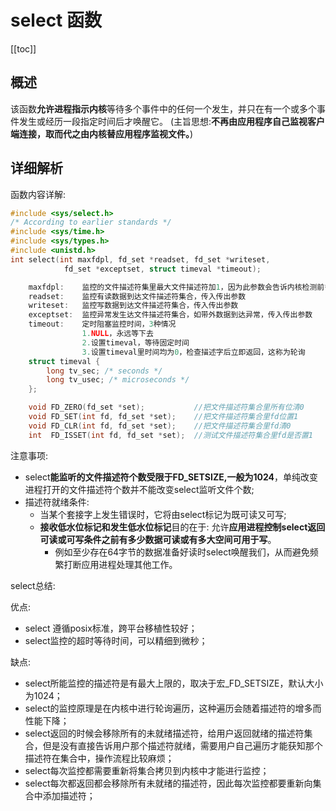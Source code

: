 # select 函数

[[toc]]

## 概述

该函数**允许进程指示内核**等待多个事件中的任何一个发生，并只在有一个或多个事件发生或经历一段指定时间后才唤醒它。
(主旨思想:**不再由应用程序自己监视客户端连接，取而代之由内核替应用程序监视文件。**)

## 详细解析

函数内容详解:

```cpp
#include <sys/select.h>
/* According to earlier standards */
#include <sys/time.h>
#include <sys/types.h>
#include <unistd.h>
int select(int maxfdpl, fd_set *readset, fd_set *writeset,
			fd_set *exceptset, struct timeval *timeout);

	maxfdpl: 	监控的文件描述符集里最大文件描述符加1，因为此参数会告诉内核检测前多少个文件描述符的状态
	readset: 	监控有读数据到达文件描述符集合，传入传出参数
	writeset: 	监控写数据到达文件描述符集合，传入传出参数
	exceptset: 	监控异常发生达文件描述符集合，如带外数据到达异常，传入传出参数
	timeout: 	定时阻塞监控时间，3种情况
				1.NULL，永远等下去
				2.设置timeval，等待固定时间
				3.设置timeval里时间均为0，检查描述字后立即返回，这称为轮询
	struct timeval {
		long tv_sec; /* seconds */
		long tv_usec; /* microseconds */
	};

    void FD_ZERO(fd_set *set); 			 //把文件描述符集合里所有位清0
    void FD_SET(int fd, fd_set *set); 	 //把文件描述符集合里fd位置1
	void FD_CLR(int fd, fd_set *set); 	 //把文件描述符集合里fd清0
	int  FD_ISSET(int fd, fd_set *set);  //测试文件描述符集合里fd是否置1

```

注意事项:

* select**能监听的文件描述符个数受限于FD_SETSIZE,一般为1024**，单纯改变进程打开的文件描述符个数并不能改变select监听文件个数;
* 描述符就绪条件:
    * 当某个套接字上发生错误时，它将由select标记为既可读又可写;
    * **接收低水位标记和发生低水位标记**目的在于: 允许**应用进程控制select返回可读或可写条件之前有多少数据可读或有多大空间可用于写**。
        * 例如至少存在64字节的数据准备好读时select唤醒我们，从而避免频繁打断应用进程处理其他工作。


select总结: 

优点: 
* select 遵循posix标准，跨平台移植性较好；
* select监控的超时等待时间，可以精细到微秒；

缺点: 
* select所能监控的描述符是有最大上限的，取决于宏_FD_SETSIZE，默认大小为1024；
* select的监控原理是在内核中进行轮询遍历，这种遍历会随着描述符的增多而性能下降；
* select返回的时候会移除所有的未就绪描述符，给用户返回就绪的描述符集合，但是没有直接告诉用户那个描述符就绪，需要用户自己遍历才能获知那个描述符在集合中，操作流程比较麻烦；
* select每次监控都需要重新将集合拷贝到内核中才能进行监控；
* select每次都返回都会移除所有未就绪的描述符，因此每次监控都要重新向集合中添加描述符；

